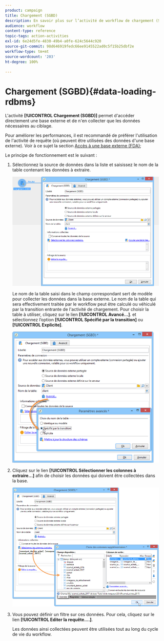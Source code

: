 ```yaml
---
product: campaign
title: Chargement (SGBD)
description: En savoir plus sur l’activité de workflow de chargement (SGBD)
audience: workflow
content-type: reference
topic-tags: action-activities
exl-id: 6e24d5fe-4830-49b4-a0fe-624c5644c920
source-git-commit: 98d646919fedc66ee9145522ad0c5f15b25dbf2e
workflow-type: tm+mt
source-wordcount: '203'
ht-degree: 100%

---
```


# Chargement (SGBD){#data-loading-rdbms}

L&#39;activité **[!UICONTROL Chargement (SGBD)]** permet d&#39;accéder directement une base externe et de n&#39;en collecter que les données nécessaires au ciblage.

Pour améliorer les performances, il est recommandé de préférer l&#39;utilisation de l&#39;activité de requête (où peuvent être utilisées des données d&#39;une base externe). Voir à ce sujet la section [Accès à une base externe (FDA)](../../workflow/using/accessing-an-external-database--fda-.md);

Le principe de fonctionnement est le suivant :

1. Sélectionnez la source de données dans la liste et saisissez le nom de la table contenant les données à extraire.

   ![](assets/s_advuser_wf_sgbd_sample_1.png)

   Le nom de la table saisi dans le champ correspondant sert de modèle pour collecter les données dans la base externe. Le nom de la table qui sera effectivement traitée par le workflow peut être calculé ou véhiculé par la transition entrante de l&#39;activité de chargement. Pour choisir la table à utiliser, cliquez sur le lien **[!UICONTROL Avancé...]**. et sélectionnez l’option **[!UICONTROL Spécifié par la transition]** ou **[!UICONTROL Explicite]**.

   ![](assets/s_advuser_wf_sgbd_sample_5.png)

1. Cliquez sur le lien **[!UICONTROL Sélectionner les colonnes à extraire...]** afin de choisir les données qui doivent être collectées dans la base.

   ![](assets/s_advuser_wf_sgbd_sample_2.png)

1. Vous pouvez définir un filtre sur ces données. Pour cela, cliquez sur le lien **[!UICONTROL Editer la requête....]**.

   Les données ainsi collectées peuvent être utilisées tout au long du cycle de vie du workflow.
